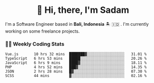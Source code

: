 <h1 align="center">👋 Hi, there, I'm Sadam</h1>
<p>I'm a Software Engineer based in <strong>Bali, Indonesia</strong> 🏝️ 🇮🇩 . I'm currently working on some freelance projects.</p>

### 👨‍💻 Weekly Coding Stats
<!--START_SECTION:waka-->

```text
Vue.js       10 hrs 32 mins  ███████▓░░░░░░░░░░░░░░░░░   31.01 %
TypeScript   6 hrs 53 mins   █████░░░░░░░░░░░░░░░░░░░░   20.26 %
JavaScript   6 hrs 9 mins    ████▓░░░░░░░░░░░░░░░░░░░░   18.11 %
PHP          4 hrs 52 mins   ███▓░░░░░░░░░░░░░░░░░░░░░   14.35 %
JSON         2 hrs 28 mins   █▓░░░░░░░░░░░░░░░░░░░░░░░   07.30 %
SCSS         44 mins         ▓░░░░░░░░░░░░░░░░░░░░░░░░   02.16 %
```

<!--END_SECTION:waka-->
